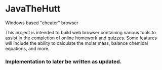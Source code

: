 # JavaTheHutt
Windows based "cheater" browser

This project is intended to build web browser containing various tools to assist in the completion of online homework and quizzes. Some features will include the ability to calculate the molar mass, balance chemical equations, and more.

### Implementation to later be written as updated.
